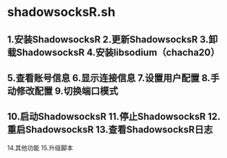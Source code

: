 # shadowsocksR.sh
1.安装ShadowsocksR
2.更新ShadowsocksR
3.卸载ShadowsocksR
4.安装libsodium（chacha20）
------------
5.查看账号信息
6.显示连接信息
7.设置用户配置
8.手动修改配置
9.切换端口模式
------------
10.启动ShadowsocksR
11.停止ShadowsocksR
12.重启ShadowsocksR
13.查看ShadowsocksR日志
------------
14.其他功能
15.升级脚本

